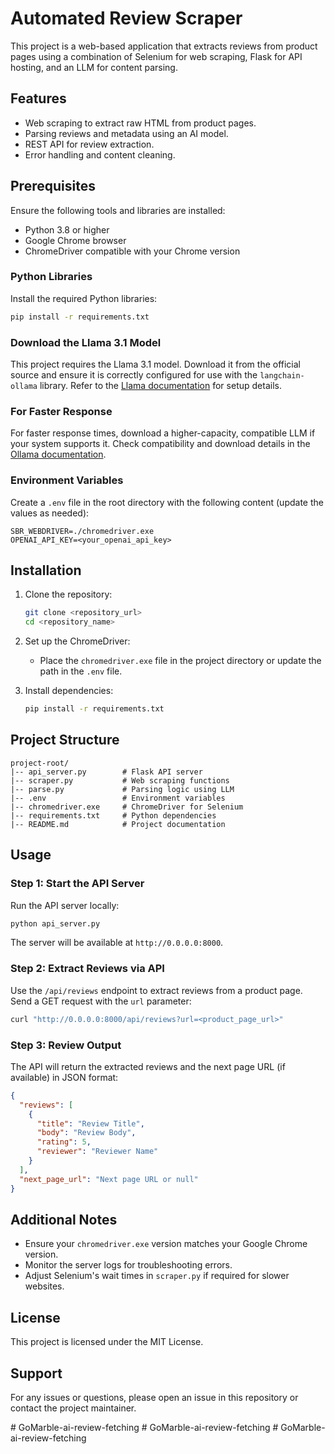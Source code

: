 # Automated Review Scraper

This project is a web-based application that extracts reviews from product pages using a combination of Selenium for web scraping, Flask for API hosting, and an LLM for content parsing.

## Features

- Web scraping to extract raw HTML from product pages.
- Parsing reviews and metadata using an AI model.
- REST API for review extraction.
- Error handling and content cleaning.

## Prerequisites

Ensure the following tools and libraries are installed:

- Python 3.8 or higher
- Google Chrome browser
- ChromeDriver compatible with your Chrome version

### Python Libraries

Install the required Python libraries:

```bash
pip install -r requirements.txt
```

### Download the Llama 3.1 Model

This project requires the Llama 3.1 model. Download it from the official source and ensure it is correctly configured for use with the `langchain-ollama` library. Refer to the [Llama documentation](https://ollama.ai) for setup details.

### For Faster Response

For faster response times, download a higher-capacity, compatible LLM if your system supports it. Check compatibility and download details in the [Ollama documentation](https://ollama.ai).

### Environment Variables

Create a `.env` file in the root directory with the following content (update the values as needed):

```
SBR_WEBDRIVER=./chromedriver.exe
OPENAI_API_KEY=<your_openai_api_key>
```

## Installation

1. Clone the repository:

   ```bash
   git clone <repository_url>
   cd <repository_name>
   ```

2. Set up the ChromeDriver:

   - Place the `chromedriver.exe` file in the project directory or update the path in the `.env` file.

3. Install dependencies:

   ```bash
   pip install -r requirements.txt
   ```

## Project Structure

```
project-root/
|-- api_server.py        # Flask API server
|-- scraper.py           # Web scraping functions
|-- parse.py             # Parsing logic using LLM
|-- .env                 # Environment variables
|-- chromedriver.exe     # ChromeDriver for Selenium
|-- requirements.txt     # Python dependencies
|-- README.md            # Project documentation
```

## Usage

### Step 1: Start the API Server

Run the API server locally:

```bash
python api_server.py
```

The server will be available at `http://0.0.0.0:8000`.

### Step 2: Extract Reviews via API

Use the `/api/reviews` endpoint to extract reviews from a product page. Send a GET request with the `url` parameter:

```bash
curl "http://0.0.0.0:8000/api/reviews?url=<product_page_url>"
```

### Step 3: Review Output

The API will return the extracted reviews and the next page URL (if available) in JSON format:

```json
{
  "reviews": [
    {
      "title": "Review Title",
      "body": "Review Body",
      "rating": 5,
      "reviewer": "Reviewer Name"
    }
  ],
  "next_page_url": "Next page URL or null"
}
```

## Additional Notes

- Ensure your `chromedriver.exe` version matches your Google Chrome version.
- Monitor the server logs for troubleshooting errors.
- Adjust Selenium's wait times in `scraper.py` if required for slower websites.

## License

This project is licensed under the MIT License.

## Support

For any issues or questions, please open an issue in this repository or contact the project maintainer.

#   G o M a r b l e - a i - r e v i e w - f e t c h i n g  
 #   G o M a r b l e - a i - r e v i e w - f e t c h i n g  
 #   G o M a r b l e - a i - r e v i e w - f e t c h i n g  
 